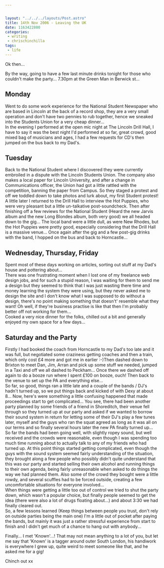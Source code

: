 ```yaml
---


layout: "../../../layouts/Post.astro"
title: 14th Nov 2006 - Leaving the UK
date: 1163422800
categories:
 - writing
 - chrischinchilla
tags:
 - life
---
```


Ok then...

By the way, going to have a few last minute drinks tonight for those who couldn't make the party... 7.30pm at the Green Man in Berwick st...

## Monday
Went to do some work experience for the National Student Newspaper who are based in Lincoln at the back of a record shop, they are a very small operation and don't have two pennies to rub together, hence we sneaked into the Students Union for a very cheap dinner...<br />In the evening I performed at the open mic night at The Lincoln Drill Hall, I have to say it was the best night I'd performed at so far, great crowd, good mixed bag of musicians and ages, I had a few requests for CD's then jumped on the bus back to my Dad's.

## Tuesday
Back to the National Student where I discovered they were currently embroiled in a dispute with the Lincoln Students Union. The company also makes a local paper for Lincoln University, and after a change in Communications officer, the Union had got a little rattled with the competition, banning the paper from Campus. So they staged a protest and off we toddled down to take photos and lurk about, my first Student protest!<br />A little later I returned to the Drill Hall to interview the Hot Puppies, who were very pleasant but a little un-talkative post-soundcheck. Then after finishing off a few reviews for the National Student (Heard the new Jarvis album and the new Long Blondes album, both very good) we all headed down to the gig... The local band were a little dull, as were New Rhodes, but the Hot Puppies were pretty good, especially considering that the Drill Hall is a massive venue... Once again after the gig and a few post-gig drinks with the band, I hopped on the bus and back to Horncastle...

## Wednesday, Thursday, Friday
Spent most of these days working on articles, sorting out stuff at my Dad's house and pottering about...<br />There was one frustrating moment when I lost one of my freelance web design jobs, and for such a stupid reason, I was waiting for them to send me a design but they seemed to think that I was just wasting there time and money learning the system they were using, but they never asked me to design the site and I don't know what I was supposed to do without a design, there's no point making something that doesn't' resemble what they want! Oh well, if they're business practise is like that then I'm probably better off not working for them...<br />Cooked a very nice dinner for the folks, chilled out a bit and generally enjoyed my own space for a few days...

## Saturday and the Party
Firstly I had booked the coach from Horncastle to my Dad's too late and it was full, but negotiated some craziness getting coaches and then a train, which only cost £4 more and got me in earlier :-)Then dashed down to Brixton to meet Dan, Jim, Arran and pick up some stuff we needed, jumped in a Taxi and off we all dashed to Peckham... Once there we dashed off again to do a booze run where I spent £100 on booze, ouch! Then back to the venue to set up the PA and everything else...<br />So far, so good, things ran a little late and a couple of the bands / DJ's hadn't turned up, so we put things back and kicked of with Dexy at about 8... Now, here's were something a little confusing happened that made proceedings start to get complicated... You see, there had been another party planned by some friends of a friend in Shoreditch, their venue fell through so they turned up at our party and asked if we wanted to borrow their sound system in return for letting some of their DJ's play a few tunes later, myself and the guys who ran the squat agreed as long as it was all on our terms and so finally several hours later the new PA finally turned up...<br />So far the bands had been going well, with slightly ropey sound, but well received and the crowds were reasonable, even though I was spending too much time running about to actually talk to any of my friends who had turned up. At this point things started getting complicated, even though the guys with the sound system seemed fairly understanding of the situation, they brought along a few people who possibly didn't quite understand that this was our party and started selling their own alcohol and running things to their own agenda, being fairly unreasonable when asked to do things the way we had planned them. Also some of the crowd they bought were a little rowdy, and several scuffles had to be forced outside, creating a few uncomfortable situations for everyone involved...<br />When things were getting a little too out of control we tried to shut the party down, which wasn't a popular choice, but finally people seemed to get the idea (there were also a lot of drugs floating about...) and about 3:30 we had finally cleared out.<br />So, a few lessons learned (Keep things between people you trust, don't rely on outside parties being the main one) I'm a little out of pocket after paying the bands, but mainly it was just a rather stressful experience from start to finish and I didn't get much of a chance to hang out with anybody...

Finally... I met 'Known'...! That may not mean anything to a lot of you, but let me say that 'Known' is a tagger around outer South London, his handiwork is everywhere I grew up, quite weird to meet someone like that, and he asked me for a gig!

Chinch out xx
